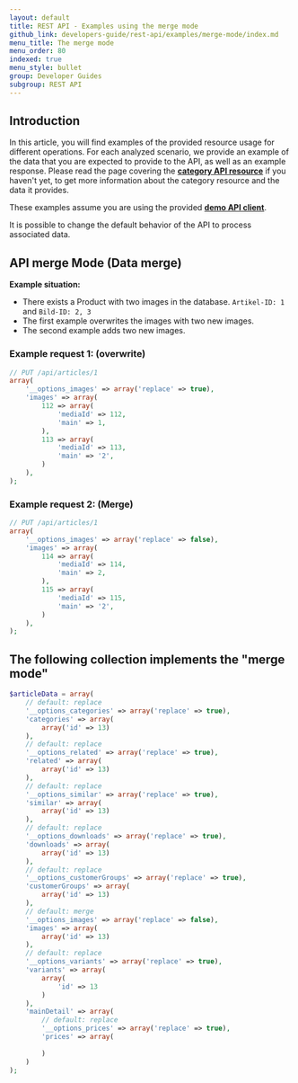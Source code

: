```yaml
---
layout: default
title: REST API - Examples using the merge mode
github_link: developers-guide/rest-api/examples/merge-mode/index.md
menu_title: The merge mode
menu_order: 80
indexed: true
menu_style: bullet
group: Developer Guides
subgroup: REST API
---
```


<div class="toc-list"></div>

## Introduction

In this article, you will find examples of the provided resource usage for different operations. For each analyzed scenario, we provide an example of the data that you are expected to provide to the API, as well as an example response.
Please read the page covering the **[category API resource](/developers-guide/rest-api/api-resource-categories/)** if you haven't yet, to get more information about the category resource and the data it provides.

These examples assume you are using the provided **[demo API client](/developers-guide/rest-api/#using-the-rest-api-in-your-own-a)**.


It is possible to change the default behavior of the API to process associated data.

## API merge Mode (Data merge)

<b>Example situation:</b>
* There exists a Product with two images in the database. <code>Artikel-ID: 1</code> and <code>Bild-ID: 2, 3</code>
* The first example overwrites the images with two new images.
* The second example adds two new images.

### Example request 1: (overwrite)
```php
// PUT /api/articles/1
array(
    '__options_images' => array('replace' => true),
    'images' => array(
        112 => array(
            'mediaId' => 112,
            'main' => 1,
        ),
        113 => array(
            'mediaId' => 113,
            'main' => '2',
        )
    ),
);
```

### Example request 2: (Merge)

```php
// PUT /api/articles/1
array(
    '__options_images' => array('replace' => false),
    'images' => array(
        114 => array(
            'mediaId' => 114,
            'main' => 2,
        ),
        115 => array(
            'mediaId' => 115,
            'main' => '2',
        )
    ),
);
```

## The following collection implements the "merge mode"

```php
$articleData = array(
    // default: replace
    '__options_categories' => array('replace' => true),
    'categories' => array(
        array('id' => 13)
    ),
    // default: replace
    '__options_related' => array('replace' => true),
    'related' => array(
        array('id' => 13)
    ),
    // default: replace
    '__options_similar' => array('replace' => true),
    'similar' => array(
        array('id' => 13)
    ),
    // default: replace
    '__options_downloads' => array('replace' => true),
    'downloads' => array(
        array('id' => 13)
    ),
    // default: replace
    '__options_customerGroups' => array('replace' => true),
    'customerGroups' => array(
        array('id' => 13)
    ),
    // default: merge
    '__options_images' => array('replace' => false),
    'images' => array(
        array('id' => 13)
    ),
    // default: replace
    '__options_variants' => array('replace' => true),
    'variants' => array(
        array(
            'id' => 13
        )
    ),
    'mainDetail' => array(
        // default: replace
        '__options_prices' => array('replace' => true),
        'prices' => array(
             
        )
    )
);
```